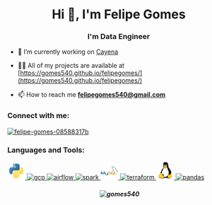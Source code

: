 <h1 align="center">Hi 👋, I'm Felipe Gomes</h1>
<h3 align="center">I'm Data Engineer</h3>

- 🔭 I’m currently working on [Cayena](https://www.cayena.com/)

- 👨‍💻 All of my projects are available at [https://gomes540.github.io/felipegomes/](https://gomes540.github.io/felipegomes/)

- 📫 How to reach me **felipegomes540@gmail.com**

<h3 align="left">Connect with me:</h3>
<p align="left">
<a href="https://linkedin.com/in/felipe-gomes-08588317b" target="blank"><img align="center" src="https://raw.githubusercontent.com/rahuldkjain/github-profile-readme-generator/master/src/images/icons/Social/linked-in-alt.svg" alt="felipe-gomes-08588317b" height="30" width="40" /></a>
</p>

<h3 align="left">Languages and Tools:</h3>
<p align="left"> 
<a href="https://www.python.org" target="_blank" rel="noreferrer"> <img src="https://raw.githubusercontent.com/devicons/devicon/master/icons/python/python-original.svg" alt="python" width="40" height="40"/> </a> 
<a href="https://cloud.google.com" target="_blank" rel="noreferrer"> <img src="https://www.vectorlogo.zone/logos/google_cloud/google_cloud-icon.svg" alt="gcp" width="40" height="40"/> </a>
<a href="https://airflow.apache.org/" target="_blank" rel="noreferrer"> <img src="https://api.iconify.design/logos/airflow.svg" alt="airflow" width="40" height="40"/> </a> 
<a href="https://spark.apache.org/" target="_blank" rel="noreferrer"> <img src="https://api.iconify.design/cib/apache-spark.svg?color=%23ff8000" alt="spark" width="40" height="40"/> </a> 
<a href="https://www.mysql.com/" target="_blank" rel="noreferrer"> <img src="https://raw.githubusercontent.com/devicons/devicon/master/icons/mysql/mysql-original-wordmark.svg" alt="mysql" width="40" height="40"/> </a>
<a href="https://www.terraform.io/" target="_blank" rel="noreferrer"> <img src="https://api.iconify.design/logos/terraform-icon.svg?color=%23bee2fd" alt="terraform" width="40" height="40"/> </a> 
<a href="https://www.linux.org/" target="_blank" rel="noreferrer"> <img src="https://raw.githubusercontent.com/devicons/devicon/master/icons/linux/linux-original.svg" alt="linux" width="40" height="40"/> </a>  
<a href="https://pandas.pydata.org/" target="_blank" rel="noreferrer"> <img src="https://api.iconify.design/simple-icons/pandas.svg?color=%23bee2fd" alt="pandas" width="40" height="40"/> </a> 

<h5 align="center"> <p>&nbsp;<img align="center" src="https://github-readme-stats.vercel.app/api?username=gomes540&show_icons=true&locale=en&theme=dark" alt="gomes540" /></p>



